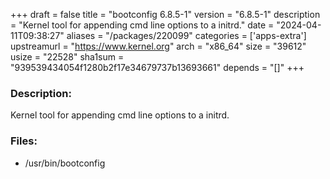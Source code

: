 +++
draft = false
title = "bootconfig 6.8.5-1"
version = "6.8.5-1"
description = "Kernel tool for appending cmd line options to a initrd."
date = "2024-04-11T09:38:27"
aliases = "/packages/220099"
categories = ['apps-extra']
upstreamurl = "https://www.kernel.org"
arch = "x86_64"
size = "39612"
usize = "22528"
sha1sum = "939539434054f1280b2f17e34679737b13693661"
depends = "[]"
+++
### Description: 
Kernel tool for appending cmd line options to a initrd.

### Files: 
* /usr/bin/bootconfig
